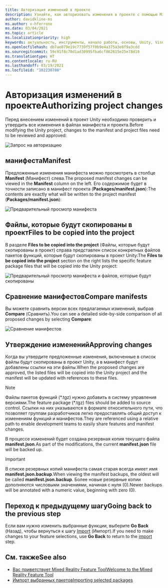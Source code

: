 ```yaml
---
title: Авторизация изменений в проекте
description: Узнайте, как авторизовать изменения в проекте с помощью Mixed Reality Feature Tool при разработке решений для HoloLens и виртуальной реальности.
author: davidkline-ms
ms.author: v-hferrone
ms.date: 03/04/2021
ms.topic: article
ms.localizationpriority: high
keywords: актуальность, инструменты, начало работы, основы, Unity, Visual Studio, набор средств, гарнитура смешанной реальности, гарнитура Windows Mixed Reality, гарнитура виртуальной реальности, установка, Windows, HoloLens, эмулятор, Unreal, OpenXR
ms.openlocfilehash: db7ae079e19c7739f57f0b9e4a375a3e6f9a3cdd
ms.sourcegitcommit: 59c91f8c70d1ad30995fba6cf862615e25e78d10
ms.translationtype: HT
ms.contentlocale: ru-RU
ms.lasthandoff: 03/19/2021
ms.locfileid: "102230788"
---
```

# <a name="authorizing-project-changes"></a><span data-ttu-id="de51f-104">Авторизация изменений в проекте</span><span class="sxs-lookup"><span data-stu-id="de51f-104">Authorizing project changes</span></span>

<span data-ttu-id="de51f-105">Перед внесением изменений в проект Unity необходимо проверить и утвердить все изменения в файлах манифеста и проекта.</span><span class="sxs-lookup"><span data-stu-id="de51f-105">Before modifying the Unity project, changes to the manifest and project files need to be reviewed and approved:</span></span>

![Запрос на авторизацию](images/FeatureToolApprovalRequest.png)

## <a name="manifest"></a><span data-ttu-id="de51f-107">манифеста</span><span class="sxs-lookup"><span data-stu-id="de51f-107">Manifest</span></span>

<span data-ttu-id="de51f-108">Предложенные изменения манифеста можно просмотреть в столбце **Manifest** (Манифест) слева.</span><span class="sxs-lookup"><span data-stu-id="de51f-108">The proposed manifest changes can be viewed in the **Manifest** column on the left.</span></span> <span data-ttu-id="de51f-109">Его содержимое будет в точности записано в манифест проекта (**Packages/manifest.json**):</span><span class="sxs-lookup"><span data-stu-id="de51f-109">The contents are exactly what will be written to the project manifest (**Packages/manifest.json**):</span></span>

![Предварительный просмотр манифеста](images/ManifestPreview.png)

## <a name="files-to-be-copied-into-the-project"></a><span data-ttu-id="de51f-111">Файлы, которые будут скопированы в проект</span><span class="sxs-lookup"><span data-stu-id="de51f-111">Files to be copied into the project</span></span>

<span data-ttu-id="de51f-112">В разделе **Files to be copied into the project** (Файлы, которые будут скопированы в проект) справа представлен список конкретных файлов пакетов функций, которые будут скопированы в проект Unity:</span><span class="sxs-lookup"><span data-stu-id="de51f-112">The **Files to be copied into the project** section on the right lists the specific feature package files that will be copied into the Unity project:</span></span>

![Предварительный просмотр манифеста и файлов, которые будут скопированы](images/FilesToCopy.png)

## <a name="compare-manifests"></a><span data-ttu-id="de51f-114">Сравнение манифестов</span><span class="sxs-lookup"><span data-stu-id="de51f-114">Compare manifests</span></span>

<span data-ttu-id="de51f-115">Вы можете сравнить версии всех предлагаемых изменений, выбрав **Compare** (Сравнить).</span><span class="sxs-lookup"><span data-stu-id="de51f-115">You can see a detailed side-by-side comparison of all proposed changes by selecting **Compare**:</span></span>

![Сравнение манифестов](images/FeatureToolCompareManifest.png)

## <a name="approving-changes"></a><span data-ttu-id="de51f-117">Утверждение изменений</span><span class="sxs-lookup"><span data-stu-id="de51f-117">Approving changes</span></span>

<span data-ttu-id="de51f-118">Когда вы утвердите предложенные изменения, включенные в список файлы будут скопированы в проект Unity, а в манифест будут добавлены ссылки на эти файлы.</span><span class="sxs-lookup"><span data-stu-id="de51f-118">When the proposed changes are approved, the listed files will be copied into the Unity project and the manifest will be updated with references to these files.</span></span>

> [!NOTE]
> <span data-ttu-id="de51f-119">Файлы пакетов функций (\*.tgz) нужно добавить в систему управления версиями.</span><span class="sxs-lookup"><span data-stu-id="de51f-119">The feature package (\*.tgz) files should be added to source control.</span></span> <span data-ttu-id="de51f-120">Ссылки на них указываются в формате относительного пути, что позволяет группам разработчиков легко предоставлять общий доступ к изменениям функций и манифестов.</span><span class="sxs-lookup"><span data-stu-id="de51f-120">They are referenced using a relative path to enable development teams to easily share features and manifest changes.</span></span>

 <span data-ttu-id="de51f-121">В процессе изменений будет создана резервная копия текущего файла **manifest.json**.</span><span class="sxs-lookup"><span data-stu-id="de51f-121">As part of the modifications, the current **manifest.json** file will be backed up.</span></span>

> [!IMPORTANT]
> <span data-ttu-id="de51f-122">В списке резервных копий манифеста самая старая всегда имеет имя **manifest.json.backup**.</span><span class="sxs-lookup"><span data-stu-id="de51f-122">When viewing the manifest backups, the oldest will be called **manifest.json.backup**.</span></span> <span data-ttu-id="de51f-123">Более новые резервные копии дополняются числовыми значениями, начиная с нуля (0).</span><span class="sxs-lookup"><span data-stu-id="de51f-123">Newer backups will be annotated with a numeric value, beginning with zero (0).</span></span>

## <a name="going-back-to-the-previous-step"></a><span data-ttu-id="de51f-124">Переход к предыдущему шагу</span><span class="sxs-lookup"><span data-stu-id="de51f-124">Going back to the previous step</span></span>

<span data-ttu-id="de51f-125">Если вам нужно изменить выбранные функции, выберите **Go Back** (Назад), чтобы вернуться к шагу [Import](importing-features.md) (Импорт).</span><span class="sxs-lookup"><span data-stu-id="de51f-125">If you need to make changes to your feature selections, use **Go Back** to return to the [import](importing-features.md) step.</span></span>

## <a name="see-also"></a><span data-ttu-id="de51f-126">См. также</span><span class="sxs-lookup"><span data-stu-id="de51f-126">See also</span></span>

- [<span data-ttu-id="de51f-127">Вас приветствует Mixed Reality Feature Tool</span><span class="sxs-lookup"><span data-stu-id="de51f-127">Welcome to the Mixed Reality Feature Tool</span></span>](welcome-to-mr-feature-tool.md)
- [<span data-ttu-id="de51f-128">Импорт выбранных пакетов</span><span class="sxs-lookup"><span data-stu-id="de51f-128">Importing selected packages</span></span>](importing-features.md)
